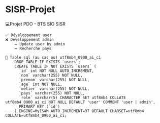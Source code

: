 # SISR-Projet

💻Projet PDO - BTS SIO SISR

    ✅ Développement user
    ❌ Développement admin
        ➖ Update user by admin
        ➖ Recherche pays
        
	📝 Table sql (au cas ou) utf8mb4_0900_ai_ci   
		DROP TABLE IF EXISTS `users`;
		CREATE TABLE IF NOT EXISTS `users` (
		  `id` int NOT NULL AUTO_INCREMENT,
		  `nom` varchar(255) NOT NULL,
		  `prenom` varchar(255) NOT NULL,
		  `age` int NOT NULL,
		  `metier` varchar(255) NOT NULL,
		  `pays` varchar(255) NOT NULL,
		  `role` varchar(5) CHARACTER SET utf8mb4 COLLATE utf8mb4_0900_ai_ci NOT NULL DEFAULT 'user' COMMENT 'user | admin',
		  PRIMARY KEY (`id`)
		) ENGINE=MyISAM AUTO_INCREMENT=37 DEFAULT CHARSET=utf8mb4 COLLATE=utf8mb4_0900_ai_ci;
